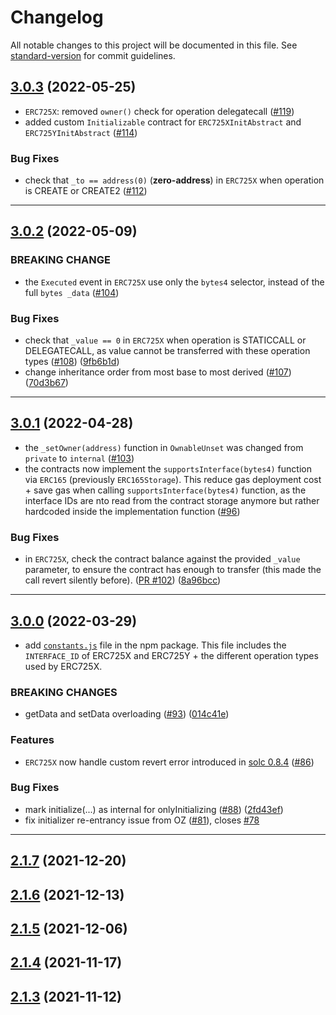 # Changelog

All notable changes to this project will be documented in this file. See [standard-version](https://github.com/conventional-changelog/standard-version) for commit guidelines.

## [3.0.3](https://www.npmjs.com/package/@erc725/smart-contracts/v/3.0.3) (2022-05-25)

- `ERC725X`: removed `owner()` check for operation delegatecall ([#119](https://github.com/ERC725Alliance/ERC725/pull/119))
- added custom `Initializable` contract for `ERC725XInitAbstract` and `ERC725YInitAbstract` ([#114](https://github.com/ERC725Alliance/ERC725/pull/114))

### Bug Fixes

- check that `_to == address(0)` (**zero-address**) in `ERC725X` when operation is CREATE or CREATE2 ([#112](https://github.com/ERC725Alliance/ERC725/pull/112))

---

## [3.0.2](https://www.npmjs.com/package/@erc725/smart-contracts/v/3.0.2) (2022-05-09)

### BREAKING CHANGE

- the `Executed` event in `ERC725X` use only the `bytes4` selector, instead of the full `bytes _data` ([#104](https://github.com/ERC725Alliance/ERC725/pull/104))

### Bug Fixes

- check that `_value == 0` in `ERC725X` when operation is STATICCALL or DELEGATECALL, as value cannot be transferred with these operation types ([#108](https://github.com/ERC725Alliance/ERC725/pull/108)) ([9fb6b1d](https://github.com/ERC725Alliance/ERC725/commit/9fb6b1d3b06fdefa5f4eafaf66e7b91e4ca14af9))
- change inheritance order from most base to most derived ([#107](https://github.com/ERC725Alliance/ERC725/pull/107)) ([70d3b67](https://github.com/ERC725Alliance/ERC725/commit/70d3b67af494e7a5f74ae033a7436f9766a1cb98))

---

## [3.0.1](https://www.npmjs.com/package/@erc725/smart-contracts/v/3.0.1) (2022-04-28)

- the `_setOwner(address)` function in `OwnableUnset` was changed from `private` to `internal` ([#103](https://github.com/ERC725Alliance/ERC725/pull/103))
- the contracts now implement the `supportsInterface(bytes4)` function via `ERC165` (previously `ERC165Storage`). This reduce gas deployment cost + save gas when calling `supportsInterface(bytes4)` function, as the interface IDs are nto read from the contract storage anymore but rather hardcoded inside the implementation function ([#96](https://github.com/ERC725Alliance/ERC725/pull/96))

### Bug Fixes

- in `ERC725X`, check the contract balance against the provided `_value` parameter, to ensure the contract has enough to transfer (this made the call revert silently before). ([PR #102](https://github.com/ERC725Alliance/ERC725/pull/102)) ([8a96bcc](https://github.com/ERC725Alliance/ERC725/commit/8a96bcc56e447ba8064630a59a04f33c9ec0c0dc))

---

## [3.0.0](https://www.npmjs.com/package/@erc725/smart-contracts/v/3.0.0) (2022-03-29)

- add [`constants.js`](https://github.com/ERC725Alliance/ERC725/blob/main/implementations/constants.**js**) file in the npm package. This file includes the `INTERFACE_ID` of ERC725X and ERC725Y + the different operation types used by ERC725X.

### BREAKING CHANGES

- getData and setData overloading ([#93](https://github.com/ERC725Alliance/ERC725/issues/93)) ([014c41e](https://github.com/ERC725Alliance/ERC725/commit/014c41e342db5b1e1c5880d5fd81a66841617529))

### Features

- `ERC725X` now handle custom revert error introduced in [solc 0.8.4](https://github.com/ethereum/solidity/releases/tag/v0.8.4) ([#86](https://github.com/ERC725Alliance/ERC725/pull/86))

### Bug Fixes

- mark initialize(...) as internal for onlyInitializing ([#88](https://github.com/ERC725Alliance/ERC725/issues/88)) ([2fd43ef](https://github.com/ERC725Alliance/ERC725/commit/2fd43ef09547202590f79c524470a174ca7bd60e))
- fix initializer re-entrancy issue from OZ ([#81](https://github.com/ERC725Alliance/ERC725/pull/81)), closes [#78](https://github.com/ERC725Alliance/ERC725/issues/78)

---

## [2.1.7](https://www.npmjs.com/package/@erc725/smart-contracts/v/2.1.7) (2021-12-20)

## [2.1.6](https://www.npmjs.com/package/@erc725/smart-contracts/v/2.1.6) (2021-12-13)

## [2.1.5](https://www.npmjs.com/package/@erc725/smart-contracts/v/2.1.5) (2021-12-06)

## [2.1.4](https://www.npmjs.com/package/@erc725/smart-contracts/v/2.1.4) (2021-11-17)

## [2.1.3](https://www.npmjs.com/package/@erc725/smart-contracts/v/2.1.3) (2021-11-12)

